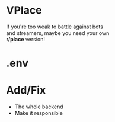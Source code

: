 # VPlace

If you're too weak to battle against bots  
and streamers, maybe you need your own  
**r/place** version!

# .env 



# Add/Fix

- The whole backend
- Make it responsible
